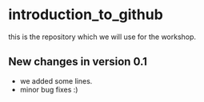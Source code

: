 # introduction_to_github
this is the repository which we will use for the workshop.

## New changes in version 0.1
- we added some lines.
- minor bug fixes :)
